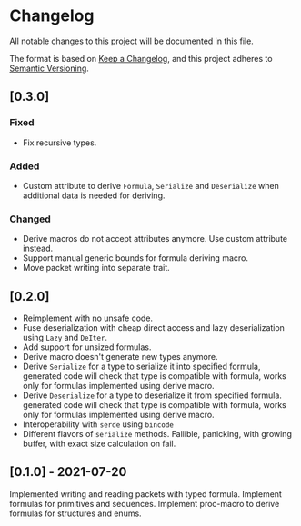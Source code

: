 # Changelog
All notable changes to this project will be documented in this file.

The format is based on [Keep a Changelog](https://keepachangelog.com/en/1.0.0/),
and this project adheres to [Semantic Versioning](https://semver.org/spec/v2.0.0.html).

## [0.3.0]

### Fixed

* Fix recursive types.

### Added

* Custom attribute to derive `Formula`, `Serialize` and `Deserialize`
  when additional data is needed for deriving.

### Changed

* Derive macros do not accept attributes anymore.
  Use custom attribute instead.
* Support manual generic bounds for formula deriving macro.
* Move packet writing into separate trait.

## [0.2.0]

* Reimplement with no unsafe code.
* Fuse deserialization with cheap direct access and lazy deserialization
  using `Lazy` and `DeIter`.
* Add support for unsized formulas.
* Derive macro doesn't generate new types anymore.
* Derive `Serialize` for a type to serialize it into specified formula,
  generated code will check that type is compatible with formula,
  works only for formulas implemented using derive macro.
* Derive `Deserialize` for a type to deserialize it from specified formula.
  generated code will check that type is compatible with formula,
  works only for formulas implemented using derive macro.
* Interoperability with `serde` using `bincode`
* Different flavors of `serialize` methods.
  Fallible, panicking, with growing buffer,
  with exact size calculation on fail.

## [0.1.0] - 2021-07-20

Implemented writing and reading packets with typed formula.
Implement formulas for primitives and sequences.
Implement proc-macro to derive formulas for structures and enums.
